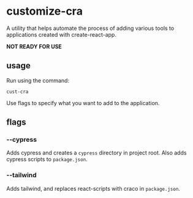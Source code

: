 # customize-cra
A utility that helps automate the process of adding various tools to applications created with create-react-app.

**NOT READY FOR USE**

## usage

Run using the command:

```shell
cust-cra 
```

Use flags to specify what you want to add to the application.

## flags

### --cypress

Adds cypress and creates a `cypress` directory in project root. Also adds cypress scripts to `package.json`.

### --tailwind

Adds tailwind, and replaces react-scripts with craco in `package.json`.